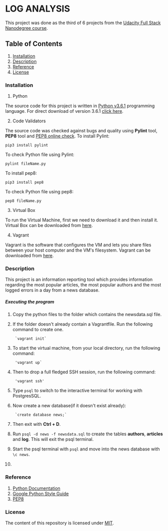 # LOG ANALYSIS 

This project was done as the third of 6 projects from the [Udacity Full Stack Nanodegree course](https://in.udacity.com/course/full-stack-web-developer-nanodegree--nd004/).

## Table of Contents
1. [Installation](#installation)
3. [Description](#description)
5. [Reference](#reference)
6. [License](#license)

### Installation

1. Python

The source code for this project is written in [Python v3.6.1](https://www.python.org/downloads/) programming language.
For direct download of version 3.6.1 [click here](https://www.python.org/ftp/python/3.6.1/python-3.6.1.exe).

2. Code Validators

The source code was checked against bugs and quality using **Pylint** tool, **PEP8** tool and [PEP8 online check](http://pep8online.com).
To install Pylint:
```
pip3 install pylint
```

To check Python file using Pylint:
```
pylint fileName.py
```

To install pep8:
```
pip3 install pep8
```


To check Python file using pep8:
```
pep8 fileName.py
```

3. Virtual Box

To run the Virtual Machine, first we need to download it and then install it.
Virtual Box can be downloaded from [here](https://www.virtualbox.org/wiki/Downloads).

4. Vagrant

Vagrant is the software that configures the VM and lets you share files between your host computer and the VM's filesystem. 
Vagrant can be downloaded from [here](https://www.vagrantup.com/downloads.html).

### Description

This project is an information reporting tool which provides information regarding the most popular articles, the most popular authors and the most logged errors in a day from a news database.

##### Executing the program

1. Copy the python files to the folder which contains the newsdata.sql file.
2. If the folder doesn't already contain a Vagrantfile. Run the following command to create one.
        
        `vagrant init`
    
3. To start the virtual machine, from your local directory, run the following command:
        
        'vagrant up`

4. Then to drop a full fledged SSH session, run the following command:
        
        'vagrant ssh'
        
5. Type `psql` to switch to the interactive terminal for working with PostgresSQL.
6. Now create a new database(if it doesn't exist already):
        
        `create database news;`
        
7. Then exit with **Ctrl + D**.

8. Run `psql -d news -f newsdata.sql` to create the tables **authors**, **articles** and **log**. This will exit the psql terminal.
 
9. Start the psql terminal with `psql` and move into the news database with `\c news`.

10. 

### Reference
1. [Python Documentation](https://docs.python.org/3/)
2. [Google Python Style Guide](https://google.github.io/styleguide/pyguide.html)
3. [PEP8](https://www.python.org/dev/peps/pep-0008/)

### License
The content of this repository is licensed under [MIT](https://choosealicense.com/licenses/mit/).


